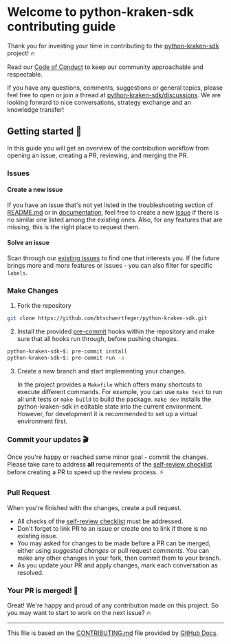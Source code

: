 # Welcome to python-kraken-sdk contributing guide

Thank you for investing your time in contributing to the
[python-kraken-sdk](https://github.com/btschwertfeger/python-kraken-sdk/)
project! 🔥

Read our [Code of Conduct](./CODE_OF_CONDUCT.md) to keep our community
approachable and respectable.

If you have any questions, comments, suggestions or general topics, please feel
free to open or join a thread at
[python-kraken-sdk/discussions](https://github.com/btschwertfeger/python-kraken-sdk/discussions).
We are looking forward to nice conversations, strategy exchange and an knowledge
transfer!

## Getting started 🚀

In this guide you will get an overview of the contribution workflow from opening
an issue, creating a PR, reviewing, and merging the PR.

### Issues

#### Create a new issue

If you have an issue that's not yet listed in the troubleshooting section of
[README.md](https://github.com/btschwertfeger/python-kraken-sdk#readme) or in
[documentation](https://python-kraken-sdk.readthedocs.io/en/stable), feel free
to create a new
[issue](https://github.com/btschwertfeger/python-kraken-sdk/issues) if there is
no similar one listed among the existing ones. Also, for any features that are
missing, this is the right place to request them.

#### Solve an issue

Scan through our [existing issues](https://github.com/github/docs/issues) to
find one that interests you. If the future brings more and more features or
issues - you can also filter for specific `labels`.

### Make Changes

1. Fork the repository

```bash
git clone https://github.com/btschwertfeger/python-kraken-sdk.git
```

2. Install the provided [pre-commit](https://pre-commit.com/) hooks within the
   repository and make sure that all hooks run through, before pushing changes.

```bash
python-kraken-sdk~$: pre-commit install
python-kraken-sdk~$: pre-commit run -a
```

3. Create a new branch and start implementing your changes.

   In the project provides a `Makefile` which offers many shortcuts to execute
   different commands. For example, you can use `make test` to run all unit
   tests or `make build` to build the package. `make dev` installs the
   python-kraken-sdk in editable state into the current environment. However,
   for development it is recommended to set up a virtual environment first.

### Commit your updates 🎬

Once you're happy or reached some minor goal - commit the changes. Please take
care to address **all** requirements of the [self-review
checklist](./.github/self-review.md) before creating a PR to speed up the review
process. ⚡️

### Pull Request

When you're finished with the changes, create a pull request.

- All checks of the [self-review checklist](./.github/self-review.md) must be
  addressed.
- Don't forget to link PR to an issue or create one to link if there is no
  existing issue.
- You may asked for changes to be made before a PR can be merged, either using
  _suggested changes_ or pull request _comments_. You can make any other changes
  in your fork, then commit them to your branch.
- As you update your PR and apply changes, mark each conversation as resolved.

### Your PR is merged! 🏅

Great! We're happy and proud of any contribution made on this project. So you
may want to start to work on the next issue? 🔥

---

This file is based on the
[CONTRIBUTING.md](https://github.com/github/docs/blob/v1.0.1/CONTRIBUTING.md)
file provided by [GitHub Docs](https://github.com/github/docs).
